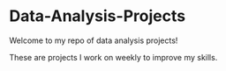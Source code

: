 # Data-Analysis-Projects

Welcome to my repo of data analysis projects! 

These are projects I work on weekly to improve my skills.
